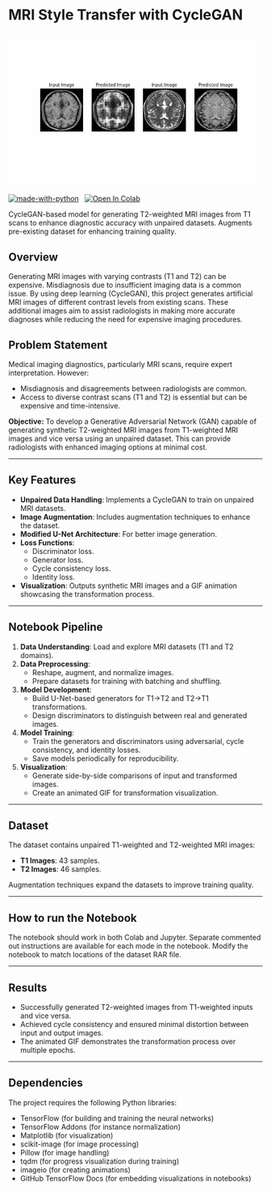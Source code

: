 
# MRI Style Transfer with CycleGAN
![BannerGIF](https://github.com/AbhishekSinghDhadwal/Generating-T2-MRI-from-T1-Scans-Using-CycleGAN/blob/main/dataset/cyclegan-mri.gif?raw=true)

[![made-with-python](https://img.shields.io/badge/Made%20with-Python-1f425f.svg)](https://www.python.org/) &nbsp; 
[![Open In Colab](https://colab.research.google.com/assets/colab-badge.svg)](https://colab.research.google.com/github/AbhishekSinghDhadwal/Generating-T2-MRI-from-T1-Scans-Using-CycleGAN/blob/main/MRI_T1_to_T2_Style_Transfer.ipynb)

CycleGAN-based model for generating T2-weighted MRI images from T1 scans to enhance diagnostic accuracy with unpaired datasets. Augments pre-existing dataset for enhancing training quality. 

## Overview

Generating MRI images with varying contrasts (T1 and T2) can be expensive. Misdiagnosis due to insufficient imaging data is a common issue. By using deep learning (CycleGAN), this project generates artificial MRI images of different contrast levels from existing scans. These additional images aim to assist radiologists in making more accurate diagnoses while reducing the need for expensive imaging procedures.

## Problem Statement

Medical imaging diagnostics, particularly MRI scans, require expert interpretation. However:
- Misdiagnosis and disagreements between radiologists are common.
- Access to diverse contrast scans (T1 and T2) is essential but can be expensive and time-intensive.

**Objective:** To develop a Generative Adversarial Network (GAN) capable of generating synthetic T2-weighted MRI images from T1-weighted MRI images and vice versa using an unpaired dataset. This can provide radiologists with enhanced imaging options at minimal cost.

---

## Key Features

- **Unpaired Data Handling**: Implements a CycleGAN to train on unpaired MRI datasets.
- **Image Augmentation**: Includes augmentation techniques to enhance the dataset.
- **Modified U-Net Architecture**: For better image generation.
- **Loss Functions**:
  - Discriminator loss.
  - Generator loss.
  - Cycle consistency loss.
  - Identity loss.
- **Visualization**: Outputs synthetic MRI images and a GIF animation showcasing the transformation process.

---

## Notebook Pipeline

1. **Data Understanding**: Load and explore MRI datasets (T1 and T2 domains).
2. **Data Preprocessing**:
   - Reshape, augment, and normalize images.
   - Prepare datasets for training with batching and shuffling.
3. **Model Development**:
   - Build U-Net-based generators for T1→T2 and T2→T1 transformations.
   - Design discriminators to distinguish between real and generated images.
4. **Model Training**:
   - Train the generators and discriminators using adversarial, cycle consistency, and identity losses.
   - Save models periodically for reproducibility.
5. **Visualization**:
   - Generate side-by-side comparisons of input and transformed images.
   - Create an animated GIF for transformation visualization.

---

## Dataset

The dataset contains unpaired T1-weighted and T2-weighted MRI images:
- **T1 Images**: 43 samples.
- **T2 Images**: 46 samples.

Augmentation techniques expand the datasets to improve training quality.

---

## How to run the Notebook

The notebook should work in both Colab and Jupyter. Separate commented out instructions are available for each mode in the notebook. Modify the notebook to match locations of the dataset RAR file.

---

## Results

- Successfully generated T2-weighted images from T1-weighted inputs and vice versa.
- Achieved cycle consistency and ensured minimal distortion between input and output images.
- The animated GIF demonstrates the transformation process over multiple epochs.

---

## Dependencies

The project requires the following Python libraries:

- TensorFlow (for building and training the neural networks)
- TensorFlow Addons (for instance normalization)
- Matplotlib (for visualization)
- scikit-image (for image processing)
- Pillow (for image handling)
- tqdm (for progress visualization during training)
- imageio (for creating animations)
- GitHub TensorFlow Docs (for embedding visualizations in notebooks)
